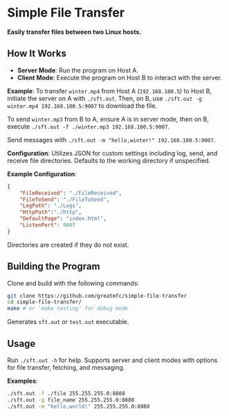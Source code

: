 
# Simple File Transfer

**Easily transfer files between two Linux hosts.**

## How It Works
- **Server Mode**: Run the program on Host A.
- **Client Mode**: Execute the program on Host B to interact with the server.

**Example**: To transfer `winter.mp4` from Host A (`192.168.100.5`) to Host B, initiate the server on A with `./sft.out`. Then, on B, use `./sft.out -g winter.mp4 192.168.100.5:9007` to download the file.

To send `winter.mp3` from B to A, ensure A is in server mode, then on B, execute `./sft.out -f ./winter.mp3 192.168.100.5:9007`.

Send messages with `./sft.out -m "hello,winter!" 192.168.100.5:9007`.

**Configuration**: Utilizes JSON for custom settings including log, send, and receive file directories. Defaults to the working directory if unspecified.

**Example Configuration**:
```json
{
    "FileReceived": "./FileReceived",
    "FileToSend": "./FileToSend",
    "LogPath": "./Logs",
	"HttpPath":"./http",
	"DefaultPage": "index.html",
	"ListenPort": 9007
}
```
Directories are created if they do not exist.

## Building the Program
Clone and build with the following commands:
```bash
git clone https://github.com/greatmfc/simple-file-transfer
cd simple-file-transfer/
make # or 'make testing' for debug mode
```
Generates `sft.out` or `test.out` executable.

## Usage
Run `./sft.out -h` for help. Supports server and client modes with options for file transfer, fetching, and messaging.

**Examples**:
```bash
./sft.out -f ./file 255.255.255.0:8888
./sft.out -g file_name 255.255.255.0:8888
./sft.out -m "hello,world!" 255.255.255.0:8888
```
